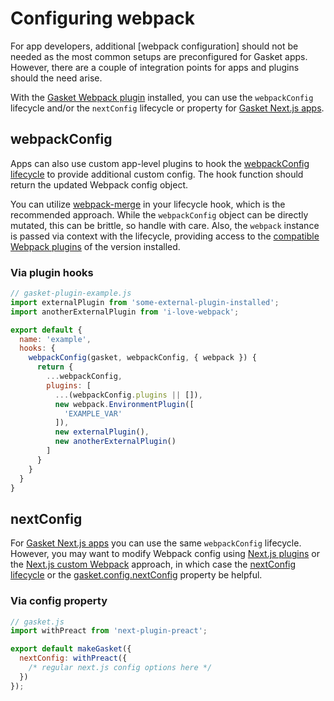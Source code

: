 # Configuring webpack

For app developers, additional [webpack configuration] should not be needed as
the most common setups are preconfigured for Gasket apps. However, there are a
couple of integration points for apps and plugins should the need arise.

With the [Gasket Webpack plugin] installed, you can use the `webpackConfig`
lifecycle and/or the `nextConfig` lifecycle or property
for [Gasket Next.js apps].

## webpackConfig

Apps can also use custom app-level plugins to hook the [webpackConfig lifecycle] to
provide additional custom config. The hook function should return the updated
Webpack config object.

You can utilize [webpack-merge] in your lifecycle hook, which is the recommended
approach. While the `webpackConfig` object can be directly mutated, this can be
brittle, so handle with care. Also, the `webpack` instance is passed via context
with the lifecycle, providing access to the [compatible Webpack plugins]
of the version installed.

### Via plugin hooks

```js
// gasket-plugin-example.js
import externalPlugin from 'some-external-plugin-installed';
import anotherExternalPlugin from 'i-love-webpack';

export default {
  name: 'example',
  hooks: {
    webpackConfig(gasket, webpackConfig, { webpack }) {
      return {
        ...webpackConfig,
        plugins: [
          ...(webpackConfig.plugins || []),
          new webpack.EnvironmentPlugin([
            'EXAMPLE_VAR'
          ]),
          new externalPlugin(),
          new anotherExternalPlugin()
        ]
      }
    }
  }
}
```

## nextConfig

For [Gasket Next.js apps] you can use the same `webpackConfig` lifecycle.
However, you may want to modify Webpack config using [Next.js plugins] or the
[Next.js custom Webpack] approach, in which case the [nextConfig lifecycle] or
the [gasket.config.nextConfig] property be helpful.

### Via config property

```js
// gasket.js
import withPreact from 'next-plugin-preact';

export default makeGasket({
  nextConfig: withPreact({
    /* regular next.js config options here */
  })
});
```

[configuration environments]:/packages/gasket-cli/docs/configuration.md#environments
[Gasket Webpack plugin]:/packages/gasket-plugin-webpack/README.md
[webpackConfig lifecycle]:/packages/gasket-plugin-webpack/README.md#webpackconfig
[Gasket Next.js apps]:/packages/gasket-plugin-nextjs/README.md
[gasket.config.nextConfig]:/packages/gasket-plugin-nextjs/README.md#configuration
[nextConfig lifecycle]:/packages/gasket-plugin-nextjs/README.md#nextconfig

[webpack configurations]:https://webpack.js.org/concepts/
[compatible webpack plugins]: https://webpack.js.org/plugins/
[Next.js plugins]:https://github.com/zeit/next-plugins
[Next.js custom Webpack]: https://nextjs.org/docs/api-reference/next.config.js/custom-webpack-config
[webpack-merge]:https://github.com/survivejs/webpack-merge
